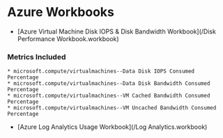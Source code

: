# Azure Workbooks

* [Azure Virtual Machine Disk IOPS & Disk Bandwidth Workbook](/Disk Performance Workbook.workbook)
    
### Metrics Included
    * microsoft.compute/virtualmachines--Data Disk IOPS Consumed Percentage
    * microsoft.compute/virtualmachines--Data Disk Bandwidth Consumed Percentage
    * microsoft.compute/virtualmachines--VM Cached Bandwidth Consumed Percentage
    * microsoft.compute/virtualmachines--VM Uncached Bandwidth Consumed Percentage

* [Azure Log Analytics Usage Workbook](/Log Analytics.workbook)







